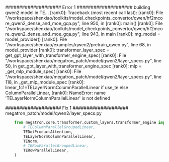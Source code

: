 #################### Error 1 ####################
building qwen2 model in TE...
[rank0]: Traceback (most recent call last):
[rank0]:   File "/workspace/shenxiao/toolkits/model_checkpoints_convertor/qwen/hf2mcore_qwen2_dense_and_moe_gqa.py", line 950, in <module>
[rank0]:     main()
[rank0]:   File "/workspace/shenxiao/toolkits/model_checkpoints_convertor/qwen/hf2mcore_qwen2_dense_and_moe_gqa.py", line 943, in main
[rank0]:     mg_model = model_provider()
[rank0]:   File "/workspace/shenxiao/examples/qwen2/pretrain_qwen.py", line 68, in model_provider
[rank0]:     transformer_layer_spec = get_gpt_layer_with_transformer_engine_spec(
[rank0]:   File "/workspace/shenxiao/megatron_patch/model/qwen2/layer_specs.py", line 50, in get_gpt_layer_with_transformer_engine_spec
[rank0]:     mlp = _get_mlp_module_spec(
[rank0]:   File "/workspace/shenxiao/megatron_patch/model/qwen2/layer_specs.py", line 118, in _get_mlp_module_spec
[rank0]:     linear_fc1=TELayerNormColumnParallelLinear if use_te else ColumnParallelLinear,
[rank0]: NameError: name 'TELayerNormColumnParallelLinear' is not defined

#################### Fix 1 ####################
megatron_patch/model/qwen2/layer_specs.py
```python
    from megatron.core.transformer.custom_layers.transformer_engine import (
        # TEColumnParallelGroupedLinear,
        TEDotProductAttention,
        TELayerNormColumnParallelLinear,
        TENorm,
        # TERowParallelGroupedLinear,
        TERowParallelLinear,
    )
```

